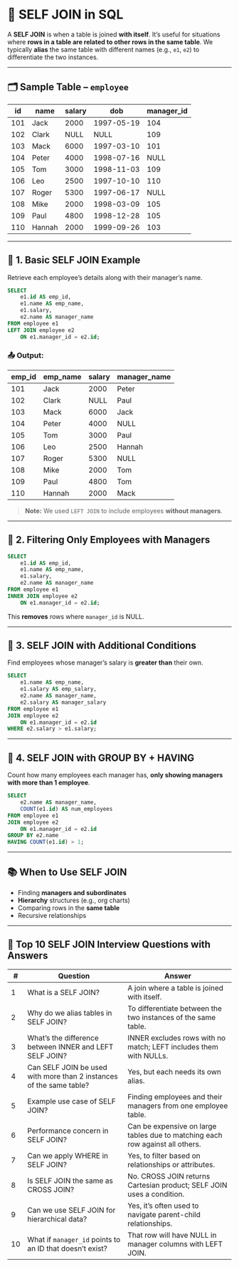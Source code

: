 
# 📘 **SELF JOIN in SQL**

A **SELF JOIN** is when a table is joined **with itself**.
It’s useful for situations where **rows in a table are related to other rows in the same table**.
We typically **alias** the same table with different names (e.g., `e1`, `e2`) to differentiate the two instances.

---

## 🗂 Sample Table – `employee`

| id  | name   | salary | dob        | manager\_id |
| --- | ------ | ------ | ---------- | ----------- |
| 101 | Jack   | 2000   | 1997-05-19 | 104         |
| 102 | Clark  | NULL   | NULL       | 109         |
| 103 | Mack   | 6000   | 1997-03-10 | 101         |
| 104 | Peter  | 4000   | 1998-07-16 | NULL        |
| 105 | Tom    | 3000   | 1998-11-03 | 109         |
| 106 | Leo    | 2500   | 1997-10-10 | 110         |
| 107 | Roger  | 5300   | 1997-06-17 | NULL        |
| 108 | Mike   | 2000   | 1998-03-09 | 105         |
| 109 | Paul   | 4800   | 1998-12-28 | 105         |
| 110 | Hannah | 2000   | 1999-09-26 | 103         |

---

## 🔹 1. **Basic SELF JOIN Example**

Retrieve each employee’s details along with their manager’s name.

```sql
SELECT 
    e1.id AS emp_id,
    e1.name AS emp_name,
    e1.salary,
    e2.name AS manager_name
FROM employee e1
LEFT JOIN employee e2
    ON e1.manager_id = e2.id;
```

### 📤 Output:

| emp\_id | emp\_name | salary | manager\_name |
| ------- | --------- | ------ | ------------- |
| 101     | Jack      | 2000   | Peter         |
| 102     | Clark     | NULL   | Paul          |
| 103     | Mack      | 6000   | Jack          |
| 104     | Peter     | 4000   | NULL          |
| 105     | Tom       | 3000   | Paul          |
| 106     | Leo       | 2500   | Hannah        |
| 107     | Roger     | 5300   | NULL          |
| 108     | Mike      | 2000   | Tom           |
| 109     | Paul      | 4800   | Tom           |
| 110     | Hannah    | 2000   | Mack          |

> **Note:** We used `LEFT JOIN` to include employees **without managers**.

---

## 🔹 2. **Filtering Only Employees with Managers**

```sql
SELECT 
    e1.id AS emp_id,
    e1.name AS emp_name,
    e1.salary,
    e2.name AS manager_name
FROM employee e1
INNER JOIN employee e2
    ON e1.manager_id = e2.id;
```

This **removes** rows where `manager_id` is NULL.

---

## 🔹 3. **SELF JOIN with Additional Conditions**

Find employees whose manager’s salary is **greater than** their own.

```sql
SELECT 
    e1.name AS emp_name,
    e1.salary AS emp_salary,
    e2.name AS manager_name,
    e2.salary AS manager_salary
FROM employee e1
JOIN employee e2
    ON e1.manager_id = e2.id
WHERE e2.salary > e1.salary;
```

---

## 🔹 4. **SELF JOIN with GROUP BY + HAVING**

Count how many employees each manager has, **only showing managers with more than 1 employee**.

```sql
SELECT 
    e2.name AS manager_name,
    COUNT(e1.id) AS num_employees
FROM employee e1
JOIN employee e2
    ON e1.manager_id = e2.id
GROUP BY e2.name
HAVING COUNT(e1.id) > 1;
```

---

## 📚 **When to Use SELF JOIN**

* Finding **managers and subordinates**
* **Hierarchy** structures (e.g., org charts)
* Comparing rows in the **same table**
* Recursive relationships

---

## 🎯 **Top 10 SELF JOIN Interview Questions with Answers**

| #  | Question                                                            | Answer                                                                        |
| -- | ------------------------------------------------------------------- | ----------------------------------------------------------------------------- |
| 1  | What is a SELF JOIN?                                                | A join where a table is joined with itself.                                   |
| 2  | Why do we alias tables in SELF JOIN?                                | To differentiate between the two instances of the same table.                 |
| 3  | What’s the difference between INNER and LEFT SELF JOIN?             | INNER excludes rows with no match; LEFT includes them with NULLs.             |
| 4  | Can SELF JOIN be used with more than 2 instances of the same table? | Yes, but each needs its own alias.                                            |
| 5  | Example use case of SELF JOIN?                                      | Finding employees and their managers from one employee table.                 |
| 6  | Performance concern in SELF JOIN?                                   | Can be expensive on large tables due to matching each row against all others. |
| 7  | Can we apply WHERE in SELF JOIN?                                    | Yes, to filter based on relationships or attributes.                          |
| 8  | Is SELF JOIN the same as CROSS JOIN?                                | No. CROSS JOIN returns Cartesian product; SELF JOIN uses a condition.         |
| 9  | Can we use SELF JOIN for hierarchical data?                         | Yes, it’s often used to navigate parent-child relationships.                  |
| 10 | What if `manager_id` points to an ID that doesn’t exist?            | That row will have NULL in manager columns with LEFT JOIN.                    |

